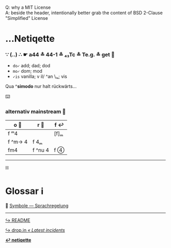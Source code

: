 Q: why a MIT License  
A: beside the header, intentionally better grab the content of BSD 2-Clause "Simplified" License


# …Netiqette

### ∵ (‥) ∴ ☛ a44 ≛ 44-1 ≛ ₄₃Tc ≛ Te.g. ≛ get :popcorn:

* `do✓` add; dad; dod
* `mo✓` dom; mod
* `✓is` vanilla; v il/ ^an \ₗₐ; vis

Qua ^**simodo** nur halt rückwärts…


:keyboard:

### alternativ mainstream :8ball:

| o :repeat_one: | r :checkered_flag: | f :leftwards_arrow_with_hook: |
| --- | -- | -- |
| f ᵐ4 | | [f]ₘ |
| f ^m→ 4 | f 4ₘ | |
| fm4 | f ^nu 4 | f ④ |


---
:chains:

# Glossar :information_source:

:pregnant_woman: [ Symbole — Sprachregelung ](./pool/0×UTF-8.md)


---
[ :arrow_right_hook: README ](./README.md)

[ :arrow_right_hook: drop.in _« Latest incidents_ ](./drop_in.md)

**[ :leftwards_arrow_with_hook: netiqette ](./netiqette.md)**